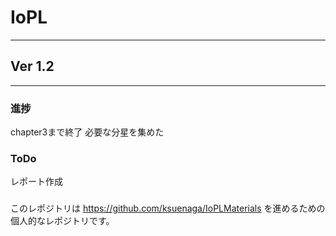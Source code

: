# IoPL
***

## Ver 1.2
***
### 進捗  
chapter3まで終了
必要な分星を集めた

### ToDo  
レポート作成

### 
このレポジトリは https://github.com/ksuenaga/IoPLMaterials を進めるための個人的なレポジトリです。  
